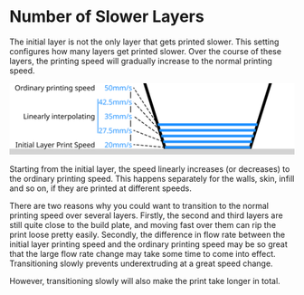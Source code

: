 Number of Slower Layers
====
The initial layer is not the only layer that gets printed slower. This setting configures how many layers get printed slower. Over the course of these layers, the printing speed will gradually increase to the normal printing speed.

![The printing speed gradually increases to 50mm/s](images/speed_slowdown_layers.svg)

Starting from the initial layer, the speed linearly increases (or decreases) to the ordinary printing speed. This happens separately for the walls, skin, infill and so on, if they are printed at different speeds.

There are two reasons why you could want to transition to the normal printing speed over several layers. Firstly, the second and third layers are still quite close to the build plate, and moving fast over them can rip the print loose pretty easily. Secondly, the difference in flow rate between the initial layer printing speed and the ordinary printing speed may be so great that the large flow rate change may take some time to come into effect. Transitioning slowly prevents underextruding at a great speed change.

However, transitioning slowly will also make the print take longer in total.